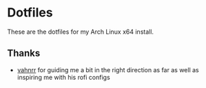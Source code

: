 # Dotfiles

These are the dotfiles for my Arch Linux x64 install.

## Thanks
* [vahnrr](https://gitlab.com/vahnrr) for guiding me a bit in the right direction as far as well as inspiring me with his rofi configs